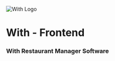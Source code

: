 ![With Logo](https://i.imgur.com/zObGaS8.jpg)

# With - Frontend
### With Restaurant Manager Software
